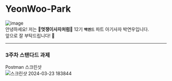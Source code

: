 # YeonWoo-Park
![image](https://github.com/LikeLion-at-CAU-12th/YeonWoo-Park/assets/125821804/70cc83fd-ac83-4504-83f6-eb2f7b058230)<br>
안녕하세요! 저는 **🦁멋쟁이사자처럼🦁** 12기 **`백엔드`** 파트 아기사자 박연우입니다.<br>
앞으로 잘 부탁드립니다! 🤩<br>

***
### 3주차 스탠다드 과제
Postman 스크린샷<br>
![스크린샷 2024-03-23 183844](https://github.com/LikeLion-at-CAU-12th/YeonWoo-Park/assets/125821804/6f1bbac4-3ccf-4465-ab0f-02b19eb3b84d)